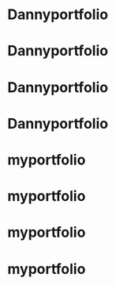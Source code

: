 # Dannyportfolio
# Dannyportfolio
# Dannyportfolio
# Dannyportfolio
# myportfolio
# myportfolio
# myportfolio
# myportfolio

